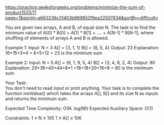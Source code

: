 https://practice.geeksforgeeks.org/problems/minimize-the-sum-of-product1525/1?page=1&sprint=a663236c31453b969852f9ea22507634&sortBy=difficulty

You are given two arrays, A and B, of equal size N. The task is to find the minimum value of A[0] * B[0] + A[1] * B[1] + .... + A[N-1] * B[N-1], where shuffling of elements of arrays A and B is allowed.


Example 1:
Input:
N = 3 
A[] = {3, 1, 1}
B[] = {6, 5, 4}
Output:
23 
Explanation:
1*6+1*5+3*4 = 6+5+12
= 23 is the minimum sum
 

Example 2:
Input:
N = 5
A[] = {6, 1, 9, 5, 4}
B[] = {3, 4, 8, 2, 4}
Output:
80
Explanation:
2*9+3*6+4*5+4*4+8*1
=18+18+20+16+8
= 80 is the minimum sum
 

Your Task:  
You don't need to read input or print anything. Your task is to complete the function minValue() which takes the arrays A[], B[] and its size N as inputs and returns the minimum sum.
 


Expected Time Complexity: O(N. log(N))
Expected Auxiliary Space: O(1)


Constraints:
1 ≤ N ≤ 105
1 ≤ A[] ≤ 106

